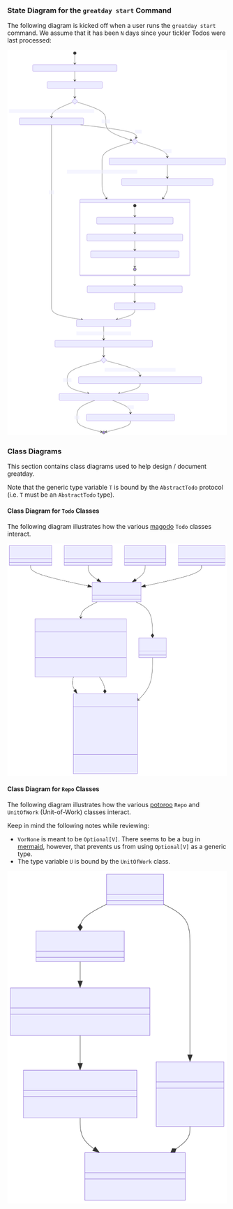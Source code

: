 ### State Diagram for the `greatday start` Command

The following diagram is kicked off when a user runs the `greatday start`
command. We assume that it has been `N` days since your tickler Todos were last
processed:

![diagram](./design-1.svg)

### Class Diagrams

This section contains class diagrams used to help design / document greatday.

Note that the generic type variable `T` is bound by the `AbstractTodo`
protocol (i.e. `T` must be an `AbstractTodo` type).

#### Class Diagram for `Todo` Classes

The following diagram illustrates how the various [magodo][1] `Todo` classes
interact.

![diagram](./design-2.svg)

#### Class Diagram for `Repo` Classes

The following diagram illustrates how the various [potoroo][2] `Repo` and `UnitOfWork`
(Unit-of-Work) classes interact.

Keep in mind the following notes while reviewing:

* `VorNone` is meant to be `Optional[V]`. There seems to be a bug in
  [mermaid][3], however, that prevents us from using `Optional[V]` as a generic
  type.
* The type variable `U` is bound by the `UnitOfWork` class.

![diagram](./design-3.svg)

[1]: https://github.com/bbugyi200/magodo
[2]: https://github.com/bbugyi200/potoroo
[3]: https://github.com/mermaid-js/mermaid
